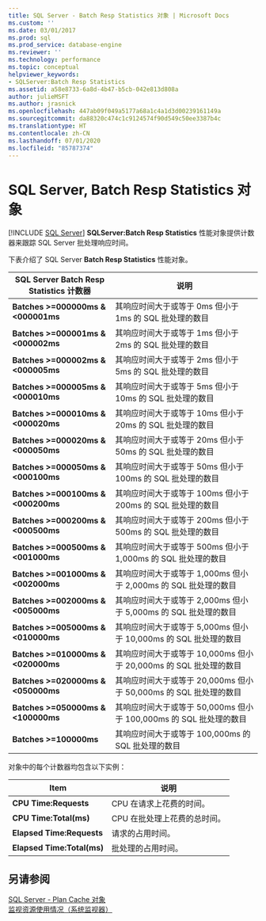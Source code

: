 ```yaml
---
title: SQL Server - Batch Resp Statistics 对象 | Microsoft Docs
ms.custom: ''
ms.date: 03/01/2017
ms.prod: sql
ms.prod_service: database-engine
ms.reviewer: ''
ms.technology: performance
ms.topic: conceptual
helpviewer_keywords:
- SQLServer:Batch Resp Statistics
ms.assetid: a58e8733-6a8d-4b47-b5cb-042e813d808a
author: julieMSFT
ms.author: jrasnick
ms.openlocfilehash: 447ab09f049a5177a68a1c4a1d3d00239161149a
ms.sourcegitcommit: da88320c474c1c9124574f90d549c50ee3387b4c
ms.translationtype: HT
ms.contentlocale: zh-CN
ms.lasthandoff: 07/01/2020
ms.locfileid: "85787374"
---
```

# <a name="sql-server-batch-resp-statistics-object"></a>SQL Server, Batch Resp Statistics 对象
 [!INCLUDE [SQL Server](../../includes/applies-to-version/sqlserver.md)]
**SQLServer:Batch Resp Statistics** 性能对象提供计数器来跟踪 SQL Server 批处理响应时间。

下表介绍了 SQL Server **Batch Resp Statistics** 性能对象。


|**SQL Server Batch Resp Statistics 计数器**|说明|  
|-------------|-----------------|  
|**Batches >=000000ms & \<000001ms**|其响应时间大于或等于 0ms 但小于 1ms 的 SQL 批处理的数目|
|**Batches >=000001ms & \<000002ms**|其响应时间大于或等于 1ms 但小于 2ms 的 SQL 批处理的数目|
|**Batches >=000002ms & \<000005ms**|其响应时间大于或等于 2ms 但小于 5ms 的 SQL 批处理的数目|
|**Batches >=000005ms & \<000010ms**|其响应时间大于或等于 5ms 但小于 10ms 的 SQL 批处理的数目|
|**Batches >=000010ms & \<000020ms**|其响应时间大于或等于 10ms 但小于 20ms 的 SQL 批处理的数目|
|**Batches >=000020ms & \<000050ms**|其响应时间大于或等于 20ms 但小于 50ms 的 SQL 批处理的数目|
|**Batches >=000050ms & \<000100ms**|其响应时间大于或等于 50ms 但小于 100ms 的 SQL 批处理的数目|
|**Batches >=000100ms & \<000200ms**|其响应时间大于或等于 100ms 但小于 200ms 的 SQL 批处理的数目|
|**Batches >=000200ms & \<000500ms**|其响应时间大于或等于 200ms 但小于 500ms 的 SQL 批处理的数目|
|**Batches >=000500ms & \<001000ms**|其响应时间大于或等于 500ms 但小于 1,000ms 的 SQL 批处理的数目|
|**Batches >=001000ms & \<002000ms**|其响应时间大于或等于 1,000ms 但小于 2,000ms 的 SQL 批处理的数目|
|**Batches >=002000ms & \<005000ms**|其响应时间大于或等于 2,000ms 但小于 5,000ms 的 SQL 批处理的数目|
|**Batches >=005000ms & \<010000ms**|其响应时间大于或等于 5,000ms 但小于 10,000ms 的 SQL 批处理的数目|
|**Batches >=010000ms & \<020000ms**|其响应时间大于或等于 10,000ms 但小于 20,000ms 的 SQL 批处理的数目|
|**Batches >=020000ms & \<050000ms**|其响应时间大于或等于 20,000ms 但小于 50,000ms 的 SQL 批处理的数目|
|**Batches >=050000ms & \<100000ms**|其响应时间大于或等于 50,000ms 但小于 100,000ms 的 SQL 批处理的数目| 
|**Batches >=100000ms**|其响应时间大于或等于 100,000ms 的 SQL 批处理的数目| 

对象中的每个计数器均包含以下实例：  
  
|Item|说明|  
|----------|-----------------|  
|**CPU Time:Requests**|CPU 在请求上花费的时间。|  
|**CPU Time:Total(ms)**|CPU 在批处理上花费的总时间。|  
|**Elapsed Time:Requests**|请求的占用时间。|  
|**Elapsed Time:Total(ms)**|批处理的占用时间。|  

## <a name="see-also"></a>另请参阅
[SQL Server - Plan Cache 对象](../../relational-databases/performance-monitor/sql-server-plan-cache-object.md)  
[监视资源使用情况（系统监视器）](../../relational-databases/performance-monitor/monitor-resource-usage-system-monitor.md)  
